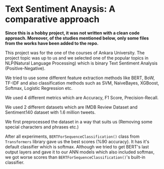 # Text Sentiment Anaysis: A comparative approach
**Since this is a hobby project, it was not written with a clean code approach. Moreover, of the studies mentioned below, only some files from the works have been added to the repo.**

This project was for the one of the courses of Ankara University. The project topic was up to us and we selected one of the popular topics in NLP(Natural Language Processing) which is binary Text Sentiment Analysis (Positive-Negative).

We tried to use some different feature extraction methods like BERT, BoW, TF-IDF and also classification methods such as SVM, NaiveBayes, XGBoost, Softmax, Logistic Regression etc. 

We used 4 different metrics which are Accuracy, F1 Score, Precision-Recall.

We used 2 different datasets which are IMDB Review Dataset and Sentiment140 dataset with 1.6 million tweets.

We first preprocessed the dataset in a way that suits us (Removing some special characters and phrases etc.)

After all experiments, `BERTForSequenceClassification()` class from `Transformers` library gave us the best scores (%90 accuracy). It has it's default classifier which is softmax. Although we tried to get BERT's last output layers and gave it to our ANN models which also included softmax, we got worse scores than `BERTForSequenceClassification()`'s built-in classifier.




